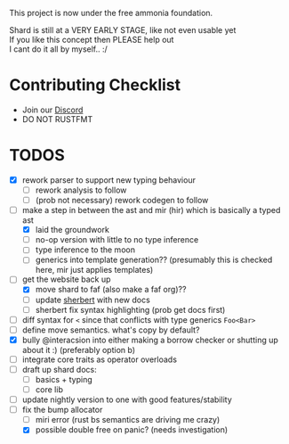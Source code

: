 This project is now under the free ammonia foundation.  

Shard is still at a VERY EARLY STAGE, like not even usable yet  
If you like this concept then PLEASE help out  
I cant do it all by myself.. :/  

# Contributing Checklist
- Join our [Discord](https://discord.gg/z3Qnr87e7c)
- DO NOT RUSTFMT

# TODOS
- [x] rework parser to support new typing behaviour
	- [ ] rework analysis to follow
	- [ ] (prob not necessary) rework codegen to follow
- [ ] make a step in between the ast and mir (hir) which is basically a typed ast
	- [x] laid the groundwork
	- [ ] no-op version with little to no type inference
	- [ ] type inference to the moon
	- [ ] generics into template generation?? (presumably this is checked here, mir just applies templates)
- [ ] get the website back up 
	- [x] move shard to faf (also make a faf org)??
	- [ ] update [sherbert](https://github.com/shard-org/sherbert) with new docs
	- [ ] sherbert fix syntax highlighting (prob get docs first)
- [ ] diff syntax for `<` since that conflicts with type generics `Foo<Bar>`
- [ ] define move semantics. what's copy by default?
- [x] bully @interacsion into either making a borrow checker or shutting up about it :) (preferably option b)
- [ ] integrate core traits as operator overloads
- [ ] draft up shard docs:
	- [ ] basics + typing
	- [ ] core lib
- [ ] update nightly version to one with good features/stability
- [ ] fix the bump allocator
	- [ ] miri error (rust bs semantics are driving me crazy)
	- [x] possible double free on panic? (needs investigation)

